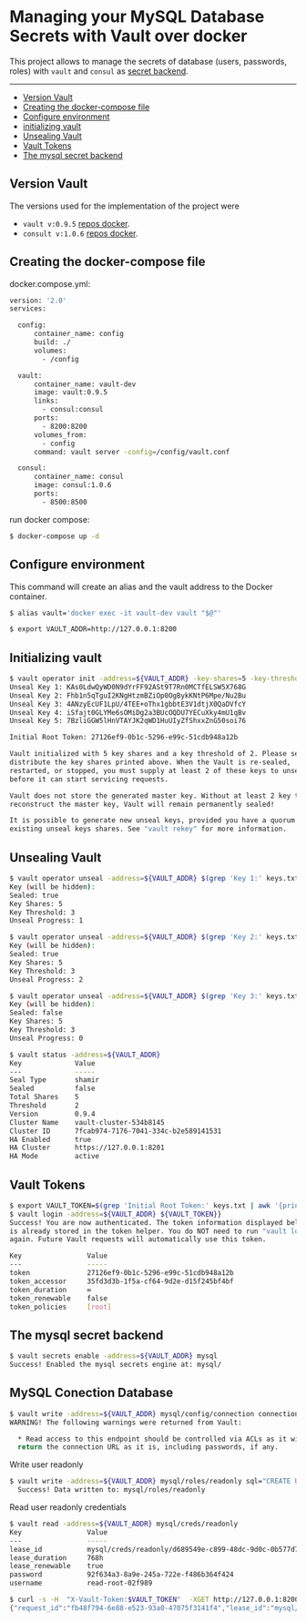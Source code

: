 # Managing your MySQL Database Secrets with Vault over docker

This project allows to manage the secrets of database (users, passwords, roles) with `vault` and `consul` as [secret backend](https://www.vaultproject.io/docs/secrets/consul/).


---------

- [Version Vault](#version-vault)
- [Creating the docker-compose file](#creating-the-docker-compose-file)
- [Configure environment](#Configure-environment)
- [initializing vault](#initializing-vault)
- [Unsealing Vault](#Unsealing-Vault)
- [Vault Tokens](#Vault-Tokens)
- [The mysql secret backend](#The-mysql-secret-backend)

## Version Vault

The versions used for the implementation of the project were

- `vault v:0.9.5`  [repos docker](https://hub.docker.com/_/vault/).
- `consult v:1.0.6` [repos docker](https://hub.docker.com/_/consul/).

## Creating the docker-compose file

docker.compose.yml:

```bash
version: '2.0'
services:

  config:
      container_name: config
      build: ./
      volumes:
        - /config

  vault:
      container_name: vault-dev
      image: vault:0.9.5
      links:
        - consul:consul
      ports:
        - 8200:8200
      volumes_from:
        - config
      command: vault server -config=/config/vault.conf

  consul:
      container_name: consul
      image: consul:1.0.6
      ports:
        - 8500:8500
```

run docker compose:

```bash
$ docker-compose up -d
```

## Configure environment

This command will create an alias and the vault address to the Docker container.

```bash
$ alias vault='docker exec -it vault-dev vault "$@"'

$ export VAULT_ADDR=http://127.0.0.1:8200
```

## Initializing vault


```bash
$ vault operator init -address=${VAULT_ADDR} -key-shares=5 -key-threshold=2 > keys.txt
Unseal Key 1: KAs0LdwQyWD0N9dYrFF92ASt9T7Rn0MCTfELSW5X768G
Unseal Key 2: Fhb1n5qTguI2KNgHtzmBZiOp0OgBykKNtP6Mpe/Nu2Bu
Unseal Key 3: 4ANzyEcUF1LpU/4TEE+oThx1gbbtE3V1dtjX0QaDVfcY
Unseal Key 4: iSfajt0GLYMe6sOMiDg2a3BUcOQDU7YECuXky4mU1qBv
Unseal Key 5: 7BzliGGW5lHnVTAYJK2qWD1HuUIyZfShxxZnG50soi76

Initial Root Token: 27126ef9-0b1c-5296-e99c-51cdb948a12b

Vault initialized with 5 key shares and a key threshold of 2. Please securely
distribute the key shares printed above. When the Vault is re-sealed,
restarted, or stopped, you must supply at least 2 of these keys to unseal it
before it can start servicing requests.

Vault does not store the generated master key. Without at least 2 key to
reconstruct the master key, Vault will remain permanently sealed!

It is possible to generate new unseal keys, provided you have a quorum of
existing unseal keys shares. See "vault rekey" for more information.

```

## Unsealing Vault

```bash
$ vault operator unseal -address=${VAULT_ADDR} $(grep 'Key 1:' keys.txt | awk '{print $NF}')
Key (will be hidden):
Sealed: true
Key Shares: 5
Key Threshold: 3
Unseal Progress: 1

$ vault operator unseal -address=${VAULT_ADDR} $(grep 'Key 2:' keys.txt | awk '{print $NF}')
Key (will be hidden):
Sealed: true
Key Shares: 5
Key Threshold: 3
Unseal Progress: 2

$ vault operator unseal -address=${VAULT_ADDR} $(grep 'Key 3:' keys.txt | awk '{print $NF}')
Key (will be hidden):
Sealed: false
Key Shares: 5
Key Threshold: 3
Unseal Progress: 0

$ vault status -address=${VAULT_ADDR}
Key             Value
---             -----
Seal Type       shamir
Sealed          false
Total Shares    5
Threshold       2
Version         0.9.4
Cluster Name    vault-cluster-534b8145
Cluster ID      7fcab974-7176-7041-334c-b2e589141531
HA Enabled      true
HA Cluster      https://127.0.0.1:8201
HA Mode         active

```

## Vault Tokens

```bash
$ export VAULT_TOKEN=$(grep 'Initial Root Token:' keys.txt | awk '{print substr($NF, 1, length($NF)-1)}')
$ vault login -address=${VAULT_ADDR} ${VAULT_TOKEN}}
Success! You are now authenticated. The token information displayed below
is already stored in the token helper. You do NOT need to run "vault login"
again. Future Vault requests will automatically use this token.

Key                Value
---                -----
token              27126ef9-0b1c-5296-e99c-51cdb948a12b
token_accessor     35fd3d3b-1f5a-cf64-9d2e-d15f245bf4bf
token_duration     ∞
token_renewable    false
token_policies     [root]

```

## The mysql secret backend

```bash
$ vault secrets enable -address=${VAULT_ADDR} mysql
Success! Enabled the mysql secrets engine at: mysql/
```

## MySQL Conection Database

```bash
$ vault write -address=${VAULT_ADDR} mysql/config/connection connection_url="root:zIeYwEM4F1J8t0t@tcp(192.168.1.56:3306)/"
WARNING! The following warnings were returned from Vault:

  * Read access to this endpoint should be controlled via ACLs as it will
  return the connection URL as it is, including passwords, if any.

```

Write user readonly

```bash
$ vault write -address=${VAULT_ADDR} mysql/roles/readonly sql="CREATE USER '{{name}}'@'%' IDENTIFIED BY '{{password}}';GRANT SELECT ON *.* TO '{{name}}'@'%';"
  Success! Data written to: mysql/roles/readonly

```

Read user readonly credentials

```bash
$ vault read -address=${VAULT_ADDR} mysql/creds/readonly
Key                Value
---                -----
lease_id           mysql/creds/readonly/d689549e-c899-48dc-9d0c-0b577d77b839
lease_duration     768h
lease_renewable    true
password           92f634a3-8a9e-245a-722e-f486b364f424
username           read-root-02f989

```  

```bash
$ curl -s -H  "X-Vault-Token:$VAULT_TOKEN"  -XGET http://127.0.0.1:8200/v1/mysql/creds/readonly
{"request_id":"fb48f794-6e88-e523-93a0-47075f3141f4","lease_id":"mysql/creds/readonly/15d331a5-9158-e876-2230-fe2de04e0456","renewable":true,"lease_duration":2764800,"data":{"password":"db6c08f8-36af-8954-a807-66cb6cb1c9d4","username":"read-root-b98d82"},"wrap_info":null,"warnings":null,"auth":null}

```
